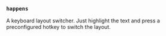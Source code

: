 
### `happens`

A keyboard layout switcher. Just highlight the text and press a preconfigured
hotkey to switch the layout.
